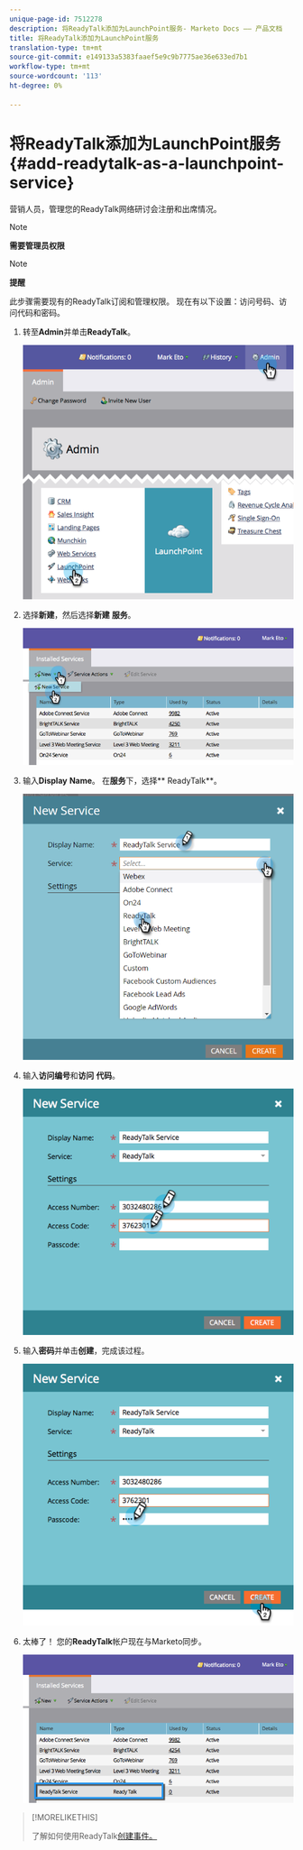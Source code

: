 ```yaml
---
unique-page-id: 7512278
description: 将ReadyTalk添加为LaunchPoint服务- Marketo Docs —— 产品文档
title: 将ReadyTalk添加为LaunchPoint服务
translation-type: tm+mt
source-git-commit: e149133a5383faaef5e9c9b7775ae36e633ed7b1
workflow-type: tm+mt
source-wordcount: '113'
ht-degree: 0%

---
```



# 将ReadyTalk添加为LaunchPoint服务{#add-readytalk-as-a-launchpoint-service}

营销人员，管理您的ReadyTalk网络研讨会注册和出席情况。

>[!NOTE]
>
>**需要管理员权限**

>[!NOTE]
>
>**提醒**
>
>此步骤需要现有的ReadyTalk订阅和管理权限。 现在有以下设置：访问号码、访问代码和密码。

1. 转至&#x200B;**Admin**&#x200B;并单击&#x200B;**ReadyTalk**。

   ![](assets/image2015-4-23-10-3a50-3a23.png)

1. 选择&#x200B;**新建**，然后选择&#x200B;**新建** **服务**。

   ![](assets/readytalk-new-service.png)

1. 输入&#x200B;**Display** **Name**。 在&#x200B;**服务**&#x200B;下，选择** ReadyTalk**。

   ![](assets/new-service-readytalk.png)

1. 输入&#x200B;**访问编号**&#x200B;和&#x200B;**访问** **代码**。

   ![](assets/image2015-4-24-18-3a53-3a2.png)

1. 输入&#x200B;**密码**&#x200B;并单击&#x200B;**创建**，完成该过程。

   ![](assets/image2015-4-24-18-3a53-3a38.png)

1. 太棒了！ 您的&#x200B;**ReadyTalk**&#x200B;帐户现在与Marketo同步。

   ![](assets/readytalk.png)

>[!MORELIKETHIS]
>
>了解如何使用ReadyTalk[创建事件。](../../../product-docs/demand-generation/events/create-an-event/create-an-event-with-readytalk.md)

